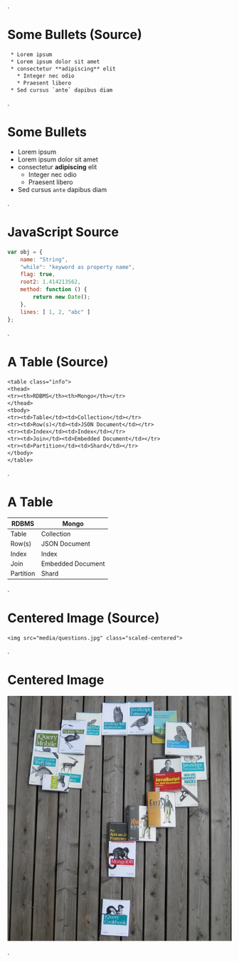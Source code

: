 .<div class="slide">

# Some Bullets (Source)

```
 * Lorem ipsum
 * Lorem ipsum dolor sit amet
 * consectetur **adipiscing** elit
   * Integer nec odio
   * Praesent libero
 * Sed cursus `ante` dapibus diam
```

.</div><div class="slide">

# Some Bullets

 * Lorem ipsum
 * Lorem ipsum dolor sit amet
 * consectetur **adipiscing** elit
   * Integer nec odio
   * Praesent libero
 * Sed cursus `ante` dapibus diam

.</div><div class="slide">

# JavaScript Source

``` javascript
var obj = {
    name: "String",
    "while": "keyword as property name",
    flag: true,
    root2: 1.414213562,
    method: function () {
        return new Date();
    },
    lines: [ 1, 2, "abc" ]
};
```

.</div><div class="slide">

# A Table (Source)

```
<table class="info">
<thead>
<tr><th>RDBMS</th><th>Mongo</th></tr>
</thead>
<tbody>
<tr><td>Table</td><td>Collection</td></tr>
<tr><td>Row(s)</td><td>JSON Document</td></tr>
<tr><td>Index</td><td>Index</td></tr>
<tr><td>Join</td><td>Embedded Document</td></tr>
<tr><td>Partition</td><td>Shard</td></tr>
</tbody>
</table>
```

.</div><div class="slide">

# A Table

<table class="info">
<thead>
<tr><th>RDBMS</th><th>Mongo</th></tr>
</thead>
<tbody>
<tr><td>Table</td><td>Collection</td></tr>
<tr><td>Row(s)</td><td>JSON Document</td></tr>
<tr><td>Index</td><td>Index</td></tr>
<tr><td>Join</td><td>Embedded Document</td></tr>
<tr><td>Partition</td><td>Shard</td></tr>
</tbody>
</table>

.</div><div class="slide">

# Centered Image (Source)

```
<img src="media/questions.jpg" class="scaled-centered">
```

.</div><div class="slide">

# Centered Image

<img src="media/questions.jpg" class="scaled-centered">

.</div>
